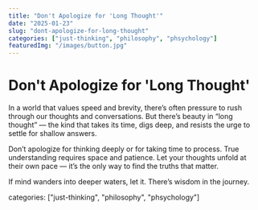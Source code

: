 ```yaml
---
title: "Don't Apologize for 'Long Thought'"
date: "2025-01-23"
slug: "dont-apologize-for-long-thought"
categories: ["just-thinking", "philosophy", "phsychology"]
featuredImg: "/images/button.jpg"
---
```


# Don't Apologize for 'Long Thought'

In a world that values speed and brevity, there’s often pressure to rush through our thoughts and conversations. But there’s beauty in “long thought” — the kind that takes its time, digs deep, and resists the urge to settle for shallow answers. 

Don’t apologize for thinking deeply or for taking time to process. True understanding requires space and patience. Let your thoughts unfold at their own pace — it’s the only way to find the truths that matter.

If mind wanders into deeper waters, let it. There’s wisdom in the journey.

categories: ["just-thinking", "philosophy", "phsychology"]